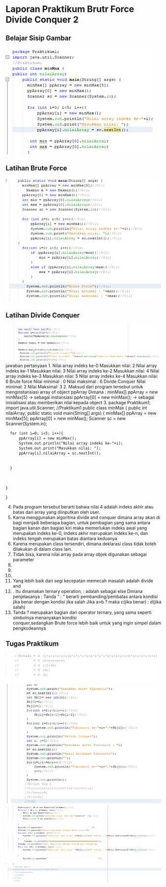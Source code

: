 # Laporan Praktikum Brutr Force Divide Conquer 2

## Belajar Sisip Gambar
<img src='Capture.png'>

## Latihan Brute Force
<img src='Capture1.png'>

## Latihan Divide Conquer
<img src='Capture2.png'>
jawaban pertanyaan
1. Nilai array indeks ke-0
Masukkan nilai: 2
Nilai array indeks ke-1
Masukkan nilai: 3
Nilai array indeks ke-2
Masukkan nilai: 4
Nilai array indeks ke-3
Masukkan nilai: 5
Nilai array indeks ke-4
Masukkan nilai: 6
Brute force
Nilai minimal : 0
Nilai maksimal : 6
Divide Conquer
Nilai minimal: 2
Nilai Maksimal: 3
2. Maksud dari program tersebut untuk menginstansiasi array of object ppArray
Dimana :
minMax[] ppArray = new minMax[5] -> sebagai instansiasi
ppArray[0] = new minMax(); -> sebagai inisialisasi atau memberikan nilai kepada object
3. 
package Praktikum1;
import java.util.Scanner;
//Praktikum1
public class minMax {
public int nilaiArray;
    public static void main(String[] args) {
      minMax[] ppArray = new minMax[5];
      ppArray[0] = new minMax();
      Scanner sc = new Scanner(System.in);
      
      for (int i=0; i<5; i++){
          ppArray[i] = new minMax();
          System.out.println("Nilai array indeks ke-"+i);
          System.out.print("Masukkan nilai: ");
          ppArray[i].nilaiArray = sc.nextInt();
          
       
      }
      
     
      
    }
    
    
    
}

4. Pada program tersebut berarti bahwa nilai 4 adalah indeks akhir atau batas dari array
yang diinputkan oleh user.
5. Karna menggunakan algoritma divide and conquer dimana array akan di bagi menjadi
beberapa bagian, untuk pembagian yang sama antara bagian kanan dan bagian kiri
maka memerlukan indeks awal yang merupakan indeks ke-0, indeks akhir merupakan
indeks ke-n, dan indeks tengah merupakan batas diantara keduanya 
6. Karena merupakan class tersendiri, dimana deklarasi class tidak boleh dilakukan di dalam
class lain.
7. Tidak bisa, karena nilai array pada array objek digunakan sebagai parameter
8.
9.
10.
11.  Yang lebih baik dari segi kecepatan memecah masalah adalah divide and
12. . Itu dinamakan ternary operation, : adalah sebagai else
Dimana penjelasanya :
Tanda “ : “ berarti pembanding/pembatas antara kondisi jika benar dengan kondisi
jika salah
Jika a>b ? maka c(jika benar) : d(jika salah)
13. Tanda ? merupakan bagian dari operator ternary, yang sama seperti simbolnya
menanyakan kondisi  
conquer,sedangkan Brute force lebih baik untuk yang ingin simpel dalam
pengkodeannya




## Tugas Praktikum
<img src='notasi.png'>
<img src='fibonacci.png'>
<img src='faktorial.png'>

